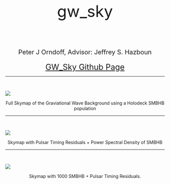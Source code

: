 <div style="text-align: center;">
  <p style ='font-size: 50px';>gw_sky</p>
</div>
&nbsp;

<div style="text-align: center;">

<p style ='font-size: 20px';>Peter J Orndoff, Advisor: Jeffrey S. Hazboun </p>
</div>

<p align = "center">

<div style="text-align: center;">
  <a href="https://gw-sky.readthedocs.io/en/latest/" style="font-size: 25px;">GW_Sky Github Page</a>
</div>

---

&nbsp;

![](large_skymap.gif)

<p align="center">
    Full Skymap of the Graviational Wave Background using a Holodeck SMBHB population
</p>

----
&nbsp;

![](sky_psd.gif)


<p align="center">
    Skymap with Pulsar Timing Residuals + Power Spectral Density of SMBHB
</p>

----
&nbsp;

![](1000source_skymap.gif)

<p align="center">
    Skymap with 1000 SMBHB + Pulsar Timing Residuals.
</p>
